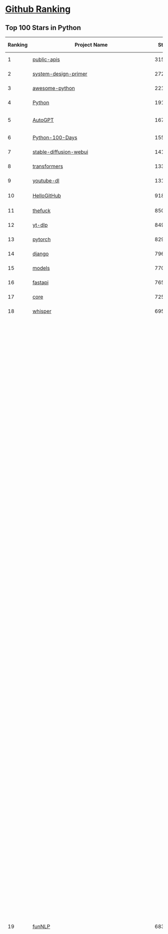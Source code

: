 [Github Ranking](../README.md)
==========

## Top 100 Stars in Python

| Ranking | Project Name | Stars | Forks | Language | Open Issues | Description | Last Commit |
| ------- | ------------ | ----- | ----- | -------- | ----------- | ----------- | ----------- |
| 1 | [public-apis](https://github.com/public-apis/public-apis) | 315479 | 33633 | Python | 29 | A collective list of free APIs | 2024-09-25T13:37:57Z |
| 2 | [system-design-primer](https://github.com/donnemartin/system-design-primer) | 272644 | 45966 | Python | 238 | Learn how to design large-scale systems. Prep for the system design interview.  Includes Anki flashcards. | 2024-08-07T10:09:11Z |
| 3 | [awesome-python](https://github.com/vinta/awesome-python) | 221684 | 24862 | Python | 0 | An opinionated list of awesome Python frameworks, libraries, software and resources. | 2024-08-11T17:10:18Z |
| 4 | [Python](https://github.com/TheAlgorithms/Python) | 191507 | 45263 | Python | 46 | All Algorithms implemented in Python | 2024-10-14T20:42:37Z |
| 5 | [AutoGPT](https://github.com/Significant-Gravitas/AutoGPT) | 167537 | 44254 | Python | 129 | AutoGPT is the vision of accessible AI for everyone, to use and to build on. Our mission is to provide the tools, so that you can focus on what matters. | 2024-10-15T23:25:31Z |
| 6 | [Python-100-Days](https://github.com/jackfrued/Python-100-Days) | 155684 | 52156 | Python | 534 | Python - 100天从新手到大师 | 2024-08-15T10:52:27Z |
| 7 | [stable-diffusion-webui](https://github.com/AUTOMATIC1111/stable-diffusion-webui) | 141216 | 26694 | Python | 2252 | Stable Diffusion web UI | 2024-10-08T22:50:39Z |
| 8 | [transformers](https://github.com/huggingface/transformers) | 133442 | 26652 | Python | 1014 | 🤗 Transformers: State-of-the-art Machine Learning for Pytorch, TensorFlow, and JAX. | 2024-10-15T20:29:27Z |
| 9 | [youtube-dl](https://github.com/ytdl-org/youtube-dl) | 131853 | 9997 | Python | 3703 | Command-line program to download videos from YouTube.com and other video sites | 2024-10-15T20:11:28Z |
| 10 | [HelloGitHub](https://github.com/521xueweihan/HelloGitHub) | 91861 | 9610 | Python | 151 | :octocat: 分享 GitHub 上有趣、入门级的开源项目。Share interesting, entry-level open source projects on GitHub. | 2024-09-28T06:51:48Z |
| 11 | [thefuck](https://github.com/nvbn/thefuck) | 85075 | 3434 | Python | 264 | Magnificent app which corrects your previous console command. | 2024-07-19T14:56:13Z |
| 12 | [yt-dlp](https://github.com/yt-dlp/yt-dlp) | 84911 | 6621 | Python | 1423 | A feature-rich command-line audio/video downloader | 2024-10-15T07:07:43Z |
| 13 | [pytorch](https://github.com/pytorch/pytorch) | 82976 | 22367 | Python | 13998 | Tensors and Dynamic neural networks in Python with strong GPU acceleration | 2024-10-16T03:01:03Z |
| 14 | [django](https://github.com/django/django) | 79645 | 31689 | Python | 0 | The Web framework for perfectionists with deadlines. | 2024-10-15T15:23:39Z |
| 15 | [models](https://github.com/tensorflow/models) | 77006 | 45784 | Python | 1066 | Models and examples built with TensorFlow | 2024-10-15T06:59:30Z |
| 16 | [fastapi](https://github.com/fastapi/fastapi) | 76572 | 6469 | Python | 48 | FastAPI framework, high performance, easy to learn, fast to code, ready for production | 2024-10-15T12:34:11Z |
| 17 | [core](https://github.com/home-assistant/core) | 72584 | 30361 | Python | 2379 | :house_with_garden: Open source home automation that puts local control and privacy first. | 2024-10-16T02:38:47Z |
| 18 | [whisper](https://github.com/openai/whisper) | 69542 | 8194 | Python | 0 | Robust Speech Recognition via Large-Scale Weak Supervision | 2024-09-30T18:21:19Z |
| 19 | [funNLP](https://github.com/fighting41love/funNLP) | 68347 | 14459 | Python | 25 | 中英文敏感词、语言检测、中外手机/电话归属地/运营商查询、名字推断性别、手机号抽取、身份证抽取、邮箱抽取、中日文人名库、中文缩写库、拆字词典、词汇情感值、停用词、反动词表、暴恐词表、繁简体转换、英文模拟中文发音、汪峰歌词生成器、职业名称词库、同义词库、反义词库、否定词库、汽车品牌词库、汽车零件词库、连续英文切割、各种中文词向量、公司名字大全、古诗词库、IT词库、财经词库、成语词库、地名词库、历史名人词库、诗词词库、医学词库、饮食词库、法律词库、汽车词库、动物词库、中文聊天语料、中文谣言数据、百度中文问答数据集、句子相似度匹配算法集合、bert资源、文本生成&摘要相关工具、cocoNLP信息抽取工具、国内电话号码正则匹配、清华大学XLORE:中英文跨语言百科知识图谱、清华大学人工智能技术系列报告、自然语言生成、NLU太难了系列、自动对联数据及机器人、用户名黑名单列表、罪名法务名词及分类模型、微信公众号语料、cs224n深度学习自然语言处理课程、中文手写汉字识别、中文自然语言处理 语料/数据集、变量命名神器、分词语料库+代码、任务型对话英文数据集、ASR 语音数据集 + 基于深度学习的中文语音识别系统、笑声检测器、Microsoft多语言数字/单位/如日期时间识别包、中华新华字典数据库及api(包括常用歇后语、成语、词语和汉字)、文档图谱自动生成、SpaCy 中文模型、Common Voice语音识别数据集新版、神经网络关系抽取、基于bert的命名实体识别、关键词(Keyphrase)抽取包pke、基于医疗领域知识图谱的问答系统、基于依存句法与语义角色标注的事件三元组抽取、依存句法分析4万句高质量标注数据、cnocr：用来做中文OCR的Python3包、中文人物关系知识图谱项目、中文nlp竞赛项目及代码汇总、中文字符数据、speech-aligner: 从“人声语音”及其“语言文本”产生音素级别时间对齐标注的工具、AmpliGraph: 知识图谱表示学习(Python)库：知识图谱概念链接预测、Scattertext 文本可视化(python)、语言/知识表示工具：BERT & ERNIE、中文对比英文自然语言处理NLP的区别综述、Synonyms中文近义词工具包、HarvestText领域自适应文本挖掘工具（新词发现-情感分析-实体链接等）、word2word：(Python)方便易用的多语言词-词对集：62种语言/3,564个多语言对、语音识别语料生成工具：从具有音频/字幕的在线视频创建自动语音识别(ASR)语料库、构建医疗实体识别的模型（包含词典和语料标注）、单文档非监督的关键词抽取、Kashgari中使用gpt-2语言模型、开源的金融投资数据提取工具、文本自动摘要库TextTeaser: 仅支持英文、人民日报语料处理工具集、一些关于自然语言的基本模型、基于14W歌曲知识库的问答尝试--功能包括歌词接龙and已知歌词找歌曲以及歌曲歌手歌词三角关系的问答、基于Siamese bilstm模型的相似句子判定模型并提供训练数据集和测试数据集、用Transformer编解码模型实现的根据Hacker News文章标题自动生成评论、用BERT进行序列标记和文本分类的模板代码、LitBank：NLP数据集——支持自然语言处理和计算人文学科任务的100部带标记英文小说语料、百度开源的基准信息抽取系统、虚假新闻数据集、Facebook: LAMA语言模型分析，提供Transformer-XL/BERT/ELMo/GPT预训练语言模型的统一访问接口、CommonsenseQA：面向常识的英文QA挑战、中文知识图谱资料、数据及工具、各大公司内部里大牛分享的技术文档 PDF 或者 PPT、自然语言生成SQL语句（英文）、中文NLP数据增强（EDA）工具、英文NLP数据增强工具 、基于医药知识图谱的智能问答系统、京东商品知识图谱、基于mongodb存储的军事领域知识图谱问答项目、基于远监督的中文关系抽取、语音情感分析、中文ULMFiT-情感分析-文本分类-语料及模型、一个拍照做题程序、世界各国大规模人名库、一个利用有趣中文语料库 qingyun 训练出来的中文聊天机器人、中文聊天机器人seqGAN、省市区镇行政区划数据带拼音标注、教育行业新闻语料库包含自动文摘功能、开放了对话机器人-知识图谱-语义理解-自然语言处理工具及数据、中文知识图谱：基于百度百科中文页面-抽取三元组信息-构建中文知识图谱、masr: 中文语音识别-提供预训练模型-高识别率、Python音频数据增广库、中文全词覆盖BERT及两份阅读理解数据、ConvLab：开源多域端到端对话系统平台、中文自然语言处理数据集、基于最新版本rasa搭建的对话系统、基于TensorFlow和BERT的管道式实体及关系抽取、一个小型的证券知识图谱/知识库、复盘所有NLP比赛的TOP方案、OpenCLaP：多领域开源中文预训练语言模型仓库、UER：基于不同语料+编码器+目标任务的中文预训练模型仓库、中文自然语言处理向量合集、基于金融-司法领域(兼有闲聊性质)的聊天机器人、g2pC：基于上下文的汉语读音自动标记模块、Zincbase 知识图谱构建工具包、诗歌质量评价/细粒度情感诗歌语料库、快速转化「中文数字」和「阿拉伯数字」、百度知道问答语料库、基于知识图谱的问答系统、jieba_fast 加速版的jieba、正则表达式教程、中文阅读理解数据集、基于BERT等最新语言模型的抽取式摘要提取、Python利用深度学习进行文本摘要的综合指南、知识图谱深度学习相关资料整理、维基大规模平行文本语料、StanfordNLP 0.2.0：纯Python版自然语言处理包、NeuralNLP-NeuralClassifier：腾讯开源深度学习文本分类工具、端到端的封闭域对话系统、中文命名实体识别：NeuroNER vs. BertNER、新闻事件线索抽取、2019年百度的三元组抽取比赛：“科学空间队”源码、基于依存句法的开放域文本知识三元组抽取和知识库构建、中文的GPT2训练代码、ML-NLP - 机器学习(Machine Learning)NLP面试中常考到的知识点和代码实现、nlp4han:中文自然语言处理工具集(断句/分词/词性标注/组块/句法分析/语义分析/NER/N元语法/HMM/代词消解/情感分析/拼写检查、XLM：Facebook的跨语言预训练语言模型、用基于BERT的微调和特征提取方法来进行知识图谱百度百科人物词条属性抽取、中文自然语言处理相关的开放任务-数据集-当前最佳结果、CoupletAI - 基于CNN+Bi-LSTM+Attention 的自动对对联系统、抽象知识图谱、MiningZhiDaoQACorpus - 580万百度知道问答数据挖掘项目、brat rapid annotation tool: 序列标注工具、大规模中文知识图谱数据：1.4亿实体、数据增强在机器翻译及其他nlp任务中的应用及效果、allennlp阅读理解:支持多种数据和模型、PDF表格数据提取工具 、 Graphbrain：AI开源软件库和科研工具，目的是促进自动意义提取和文本理解以及知识的探索和推断、简历自动筛选系统、基于命名实体识别的简历自动摘要、中文语言理解测评基准，包括代表性的数据集&基准模型&语料库&排行榜、树洞 OCR 文字识别 、从包含表格的扫描图片中识别表格和文字、语声迁移、Python口语自然语言处理工具集(英文)、 similarity：相似度计算工具包，java编写、海量中文预训练ALBERT模型 、Transformers 2.0 、基于大规模音频数据集Audioset的音频增强 、Poplar：网页版自然语言标注工具、图片文字去除，可用于漫画翻译 、186种语言的数字叫法库、Amazon发布基于知识的人-人开放领域对话数据集 、中文文本纠错模块代码、繁简体转换 、 Python实现的多种文本可读性评价指标、类似于人名/地名/组织机构名的命名体识别数据集 、东南大学《知识图谱》研究生课程(资料)、. 英文拼写检查库 、 wwsearch是企业微信后台自研的全文检索引擎、CHAMELEON：深度学习新闻推荐系统元架构 、 8篇论文梳理BERT相关模型进展与反思、DocSearch：免费文档搜索引擎、 LIDA：轻量交互式对话标注工具 、aili - the fastest in-memory index in the East 东半球最快并发索引 、知识图谱车音工作项目、自然语言生成资源大全 、中日韩分词库mecab的Python接口库、中文文本摘要/关键词提取、汉字字符特征提取器 (featurizer)，提取汉字的特征（发音特征、字形特征）用做深度学习的特征、中文生成任务基准测评 、中文缩写数据集、中文任务基准测评 - 代表性的数据集-基准(预训练)模型-语料库-baseline-工具包-排行榜、PySS3：面向可解释AI的SS3文本分类器机器可视化工具 、中文NLP数据集列表、COPE - 格律诗编辑程序、doccano：基于网页的开源协同多语言文本标注工具 、PreNLP：自然语言预处理库、简单的简历解析器，用来从简历中提取关键信息、用于中文闲聊的GPT2模型：GPT2-chitchat、基于检索聊天机器人多轮响应选择相关资源列表(Leaderboards、Datasets、Papers)、(Colab)抽象文本摘要实现集锦(教程 、词语拼音数据、高效模糊搜索工具、NLP数据增广资源集、微软对话机器人框架 、 GitHub Typo Corpus：大规模GitHub多语言拼写错误/语法错误数据集、TextCluster：短文本聚类预处理模块 Short text cluster、面向语音识别的中文文本规范化、BLINK：最先进的实体链接库、BertPunc：基于BERT的最先进标点修复模型、Tokenizer：快速、可定制的文本词条化库、中文语言理解测评基准，包括代表性的数据集、基准(预训练)模型、语料库、排行榜、spaCy 医学文本挖掘与信息提取 、 NLP任务示例项目代码集、 python拼写检查库、chatbot-list - 行业内关于智能客服、聊天机器人的应用和架构、算法分享和介绍、语音质量评价指标(MOSNet, BSSEval, STOI, PESQ, SRMR)、 用138GB语料训练的法文RoBERTa预训练语言模型 、BERT-NER-Pytorch：三种不同模式的BERT中文NER实验、无道词典 - 有道词典的命令行版本，支持英汉互查和在线查询、2019年NLP亮点回顾、 Chinese medical dialogue data 中文医疗对话数据集 、最好的汉字数字(中文数字)-阿拉伯数字转换工具、 基于百科知识库的中文词语多词义/义项获取与特定句子词语语义消歧、awesome-nlp-sentiment-analysis - 情感分析、情绪原因识别、评价对象和评价词抽取、LineFlow：面向所有深度学习框架的NLP数据高效加载器、中文医学NLP公开资源整理 、MedQuAD：(英文)医学问答数据集、将自然语言数字串解析转换为整数和浮点数、Transfer Learning in Natural Language Processing (NLP) 、面向语音识别的中文/英文发音辞典、Tokenizers：注重性能与多功能性的最先进分词器、CLUENER 细粒度命名实体识别 Fine Grained Named Entity Recognition、 基于BERT的中文命名实体识别、中文谣言数据库、NLP数据集/基准任务大列表、nlp相关的一些论文及代码, 包括主题模型、词向量(Word Embedding)、命名实体识别(NER)、文本分类(Text Classificatin)、文本生成(Text Generation)、文本相似性(Text Similarity)计算等，涉及到各种与nlp相关的算法，基于keras和tensorflow 、Python文本挖掘/NLP实战示例、 Blackstone：面向非结构化法律文本的spaCy pipeline和NLP模型通过同义词替换实现文本“变脸” 、中文 预训练 ELECTREA 模型: 基于对抗学习 pretrain Chinese Model 、albert-chinese-ner - 用预训练语言模型ALBERT做中文NER 、基于GPT2的特定主题文本生成/文本增广、开源预训练语言模型合集、多语言句向量包、编码、标记和实现：一种可控高效的文本生成方法、 英文脏话大列表 、attnvis：GPT2、BERT等transformer语言模型注意力交互可视化、CoVoST：Facebook发布的多语种语音-文本翻译语料库，包括11种语言(法语、德语、荷兰语、俄语、西班牙语、意大利语、土耳其语、波斯语、瑞典语、蒙古语和中文)的语音、文字转录及英文译文、Jiagu自然语言处理工具 - 以BiLSTM等模型为基础，提供知识图谱关系抽取 中文分词 词性标注 命名实体识别 情感分析 新词发现 关键词 文本摘要 文本聚类等功能、用unet实现对文档表格的自动检测，表格重建、NLP事件提取文献资源列表 、 金融领域自然语言处理研究资源大列表、CLUEDatasetSearch - 中英文NLP数据集：搜索所有中文NLP数据集，附常用英文NLP数据集 、medical_NER - 中文医学知识图谱命名实体识别 、(哈佛)讲因果推理的免费书、知识图谱相关学习资料/数据集/工具资源大列表、Forte：灵活强大的自然语言处理pipeline工具集 、Python字符串相似性算法库、PyLaia：面向手写文档分析的深度学习工具包、TextFooler：针对文本分类/推理的对抗文本生成模块、Haystack：灵活、强大的可扩展问答(QA)框架、中文关键短语抽取工具 | 2024-05-10T07:38:24Z |
| 20 | [flask](https://github.com/pallets/flask) | 67843 | 16200 | Python | 6 | The Python micro framework for building web applications. | 2024-09-01T16:04:17Z |
| 21 | [manim](https://github.com/3b1b/manim) | 67690 | 6055 | Python | 414 | Animation engine for explanatory math videos | 2024-10-15T16:51:55Z |
| 22 | [devops-exercises](https://github.com/bregman-arie/devops-exercises) | 66282 | 14796 | Python | 29 | Linux, Jenkins, AWS, SRE, Prometheus, Docker, Python, Ansible, Git, Kubernetes, Terraform, OpenStack, SQL, NoSQL, Azure, GCP, DNS, Elastic, Network, Virtualization. DevOps Interview Questions | 2024-08-31T08:15:03Z |
| 23 | [awesome-machine-learning](https://github.com/josephmisiti/awesome-machine-learning) | 65687 | 14609 | Python | 2 | A curated list of awesome Machine Learning frameworks, libraries and software. | 2024-08-07T17:16:24Z |
| 24 | [gpt_academic](https://github.com/binary-husky/gpt_academic) | 64819 | 8009 | Python | 346 | 为GPT/GLM等LLM大语言模型提供实用化交互接口，特别优化论文阅读/润色/写作体验，模块化设计，支持自定义快捷按钮&函数插件，支持Python和C++等项目剖析&自译解功能，PDF/LaTex论文翻译&总结功能，支持并行问询多种LLM模型，支持chatglm3等本地模型。接入通义千问, deepseekcoder, 讯飞星火, 文心一言, llama2, rwkv, claude2, moss等。 | 2024-10-15T16:56:24Z |
| 25 | [cpython](https://github.com/python/cpython) | 63003 | 30165 | Python | 7088 | The Python programming language | 2024-10-15T22:21:36Z |
| 26 | [d2l-zh](https://github.com/d2l-ai/d2l-zh) | 62653 | 10954 | Python | 0 | 《动手学深度学习》：面向中文读者、能运行、可讨论。中英文版被70多个国家的500多所大学用于教学。 | 2024-07-30T09:32:19Z |
| 27 | [ansible](https://github.com/ansible/ansible) | 62628 | 23865 | Python | 520 | Ansible is a radically simple IT automation platform that makes your applications and systems easier to deploy and maintain. Automate everything from code deployment to network configuration to cloud management, in a language that approaches plain English, using SSH, with no agents to install on remote systems. https://docs.ansible.com. | 2024-10-15T14:59:01Z |
| 28 | [keras](https://github.com/keras-team/keras) | 61869 | 19444 | Python | 243 | Deep Learning for humans | 2024-10-15T18:23:13Z |
| 29 | [PayloadsAllTheThings](https://github.com/swisskyrepo/PayloadsAllTheThings) | 60711 | 14577 | Python | 0 | A list of useful payloads and bypass for Web Application Security and Pentest/CTF | 2024-10-03T12:40:45Z |
| 30 | [gpt4free](https://github.com/xtekky/gpt4free) | 60338 | 13255 | Python | 16 | The official gpt4free repository \| various collection of powerful language models | 2024-10-15T09:53:34Z |
| 31 | [scikit-learn](https://github.com/scikit-learn/scikit-learn) | 59775 | 25337 | Python | 1551 | scikit-learn: machine learning in Python | 2024-10-15T15:45:04Z |
| 32 | [sherlock](https://github.com/sherlock-project/sherlock) | 59569 | 6851 | Python | 103 | Hunt down social media accounts by username across social networks | 2024-08-30T05:21:09Z |
| 33 | [screenshot-to-code](https://github.com/abi/screenshot-to-code) | 56599 | 6978 | Python | 58 | Drop in a screenshot and convert it to clean code (HTML/Tailwind/React/Vue) | 2024-10-15T19:37:21Z |
| 34 | [llama](https://github.com/meta-llama/llama) | 56018 | 9523 | Python | 335 | Inference code for Llama models | 2024-08-18T07:07:28Z |
| 35 | [localstack](https://github.com/localstack/localstack) | 55893 | 3977 | Python | 289 | 💻 A fully functional local AWS cloud stack. Develop and test your cloud & Serverless apps offline | 2024-10-16T00:50:46Z |
| 36 | [annotated_deep_learning_paper_implementations](https://github.com/labmlai/annotated_deep_learning_paper_implementations) | 54952 | 5670 | Python | 28 | 🧑‍🏫 60+ Implementations/tutorials of deep learning papers with side-by-side notes 📝; including transformers (original, xl, switch, feedback, vit, ...), optimizers (adam, adabelief, sophia, ...), gans(cyclegan, stylegan2, ...), 🎮 reinforcement learning (ppo, dqn), capsnet, distillation, ... 🧠 | 2024-08-24T09:18:59Z |
| 37 | [private-gpt](https://github.com/zylon-ai/private-gpt) | 53905 | 7247 | Python | 218 | Interact with your documents using the power of GPT, 100% privately, no data leaks | 2024-09-26T14:30:31Z |
| 38 | [ComfyUI](https://github.com/comfyanonymous/ComfyUI) | 53259 | 5645 | Python | 1689 | The most powerful and modular diffusion model GUI, api and backend with a graph/nodes interface. | 2024-10-15T19:03:16Z |
| 39 | [face_recognition](https://github.com/ageitgey/face_recognition) | 53131 | 13465 | Python | 755 | The world's simplest facial recognition api for Python and the command line | 2024-08-21T06:22:36Z |
| 40 | [scrapy](https://github.com/scrapy/scrapy) | 52766 | 10511 | Python | 449 | Scrapy, a fast high-level web crawling & scraping framework for Python. | 2024-10-10T19:24:31Z |
| 41 | [open-interpreter](https://github.com/OpenInterpreter/open-interpreter) | 52594 | 4642 | Python | 194 | A natural language interface for computers | 2024-10-15T18:39:24Z |
| 42 | [Real-Time-Voice-Cloning](https://github.com/CorentinJ/Real-Time-Voice-Cloning) | 52420 | 8769 | Python | 192 | Clone a voice in 5 seconds to generate arbitrary speech in real-time | 2024-08-14T19:54:03Z |
| 43 | [gpt-engineer](https://github.com/gpt-engineer-org/gpt-engineer) | 52176 | 6801 | Python | 13 | Platform to experiment with the AI Software Engineer. Terminal based. NOTE: Very different from https://gptengineer.app | 2024-09-12T13:16:33Z |
| 44 | [faceswap](https://github.com/deepfakes/faceswap) | 52131 | 13194 | Python | 23 | Deepfakes Software For All | 2024-08-17T00:29:36Z |
| 45 | [requests](https://github.com/psf/requests) | 52086 | 9309 | Python | 178 | A simple, yet elegant, HTTP library. | 2024-09-30T17:32:23Z |
| 46 | [you-get](https://github.com/soimort/you-get) | 50344 | 9424 | Python | 0 | :arrow_double_down: Dumb downloader that scrapes the web | 2024-08-19T20:29:59Z |
| 47 | [yolov5](https://github.com/ultralytics/yolov5) | 50241 | 16219 | Python | 126 | YOLOv5 🚀 in PyTorch > ONNX > CoreML > TFLite | 2024-10-15T16:22:02Z |
| 48 | [hackingtool](https://github.com/Z4nzu/hackingtool) | 50161 | 5395 | Python | 38 | ALL IN ONE Hacking Tool For Hackers | 2024-07-31T13:30:04Z |
| 49 | [openpilot](https://github.com/commaai/openpilot) | 49695 | 9037 | Python | 131 | openpilot is an operating system for robotics. Currently, it upgrades the driver assistance system in 275+ supported cars. | 2024-10-16T02:29:53Z |
| 50 | [grok-1](https://github.com/xai-org/grok-1) | 49485 | 8326 | Python | 72 | Grok open release | 2024-08-30T04:17:25Z |
| 51 | [rich](https://github.com/Textualize/rich) | 49200 | 1714 | Python | 166 | Rich is a Python library for rich text and beautiful formatting in the terminal. | 2024-10-14T13:07:46Z |
| 52 | [professional-programming](https://github.com/charlax/professional-programming) | 46585 | 3713 | Python | 4 | A collection of learning resources for curious software engineers | 2024-10-14T01:50:56Z |
| 53 | [big-list-of-naughty-strings](https://github.com/minimaxir/big-list-of-naughty-strings) | 46172 | 2129 | Python | 67 | The Big List of Naughty Strings is a list of strings which have a high probability of causing issues when used as user-input data. | 2024-04-18T03:26:59Z |
| 54 | [MetaGPT](https://github.com/geekan/MetaGPT) | 44288 | 5272 | Python | 54 | 🌟 The Multi-Agent Framework: First AI Software Company, Towards Natural Language Programming | 2024-10-15T11:40:20Z |
| 55 | [pandas](https://github.com/pandas-dev/pandas) | 43525 | 17879 | Python | 3532 | Flexible and powerful data analysis / manipulation library for Python, providing labeled data structures similar to R data.frame objects, statistical functions, and much more | 2024-10-14T08:41:43Z |
| 56 | [PaddleOCR](https://github.com/PaddlePaddle/PaddleOCR) | 43452 | 7752 | Python | 125 | Awesome multilingual OCR toolkits based on PaddlePaddle (practical ultra lightweight OCR system, support 80+ languages recognition, provide data annotation and synthesis tools, support training and deployment among server, mobile, embedded and IoT devices) | 2024-10-14T10:15:28Z |
| 57 | [30-Days-Of-Python](https://github.com/Asabeneh/30-Days-Of-Python) | 42002 | 8005 | Python | 69 | 30 days of Python programming challenge is a step-by-step guide to learn the Python programming language in 30 days. This challenge may take more than100 days, follow your own pace.  These videos may help too: https://www.youtube.com/channel/UC7PNRuno1rzYPb1xLa4yktw | 2024-10-09T08:43:32Z |
| 58 | [Fooocus](https://github.com/lllyasviel/Fooocus) | 40798 | 5704 | Python | 182 | Focus on prompting and generating | 2024-08-21T01:49:14Z |
| 59 | [ChatGLM-6B](https://github.com/THUDM/ChatGLM-6B) | 40506 | 5197 | Python | 549 | ChatGLM-6B: An Open Bilingual Dialogue Language Model \| 开源双语对话语言模型 | 2024-06-27T04:05:25Z |
| 60 | [python-patterns](https://github.com/faif/python-patterns) | 40334 | 6932 | Python | 10 | A collection of design patterns/idioms in Python | 2024-09-05T20:53:59Z |
| 61 | [text-generation-webui](https://github.com/oobabooga/text-generation-webui) | 40104 | 5260 | Python | 251 | A Gradio web UI for Large Language Models. | 2024-10-15T13:39:00Z |
| 62 | [ailearning](https://github.com/apachecn/ailearning) | 39307 | 11428 | Python | 3 | AiLearning：数据分析+机器学习实战+线性代数+PyTorch+NLTK+TF2 | 2024-03-04T02:15:13Z |
| 63 | [sentry](https://github.com/getsentry/sentry) | 38890 | 4173 | Python | 2741 | Developer-first error tracking and performance monitoring | 2024-10-16T00:26:22Z |
| 64 | [stablediffusion](https://github.com/Stability-AI/stablediffusion) | 38793 | 5002 | Python | 236 | High-Resolution Image Synthesis with Latent Diffusion Models | 2024-10-10T21:28:57Z |
| 65 | [black](https://github.com/psf/black) | 38770 | 2438 | Python | 355 | The uncompromising Python code formatter | 2024-10-14T23:37:58Z |
| 66 | [ColossalAI](https://github.com/hpcaitech/ColossalAI) | 38733 | 4340 | Python | 391 | Making large AI models cheaper, faster and more accessible | 2024-10-15T07:17:21Z |
| 67 | [Deep-Live-Cam](https://github.com/hacksider/Deep-Live-Cam) | 38635 | 5556 | Python | 241 | real time face swap and one-click video deepfake with only a single image | 2024-10-15T07:38:03Z |
| 68 | [cheat.sh](https://github.com/chubin/cheat.sh) | 38280 | 1786 | Python | 120 | the only cheat sheet you need | 2024-06-22T19:07:48Z |
| 69 | [odoo](https://github.com/odoo/odoo) | 38127 | 24752 | Python | 2828 | Odoo. Open Source Apps To Grow Your Business. | 2024-10-15T21:44:53Z |
| 70 | [Deep-Learning-Papers-Reading-Roadmap](https://github.com/floodsung/Deep-Learning-Papers-Reading-Roadmap) | 38104 | 7308 | Python | 49 | Deep Learning papers reading roadmap for anyone who are eager to learn this amazing tech! | 2022-11-27T13:18:32Z |
| 71 | [bert](https://github.com/google-research/bert) | 38018 | 9583 | Python | 790 | TensorFlow code and pre-trained models for BERT | 2024-07-23T23:39:41Z |
| 72 | [diagrams](https://github.com/mingrammer/diagrams) | 37453 | 2443 | Python | 306 | :art: Diagram as Code for prototyping cloud system architectures | 2024-10-16T01:36:27Z |
| 73 | [Open-Assistant](https://github.com/LAION-AI/Open-Assistant) | 37006 | 3228 | Python | 224 | OpenAssistant is a chat-based assistant that understands tasks, can interact with third-party systems, and retrieve information dynamically to do so. | 2024-08-17T01:55:35Z |
| 74 | [nanoGPT](https://github.com/karpathy/nanoGPT) | 36723 | 5798 | Python | 213 | The simplest, fastest repository for training/finetuning medium-sized GPTs. | 2024-08-19T10:49:32Z |
| 75 | [airflow](https://github.com/apache/airflow) | 36685 | 14204 | Python | 986 | Apache Airflow - A platform to programmatically author, schedule, and monitor workflows | 2024-10-16T02:56:20Z |
| 76 | [FastChat](https://github.com/lm-sys/FastChat) | 36658 | 4520 | Python | 767 | An open platform for training, serving, and evaluating large language models. Release repo for Vicuna and Chatbot Arena. | 2024-10-16T00:41:21Z |
| 77 | [interview_internal_reference](https://github.com/0voice/interview_internal_reference) | 36585 | 9437 | Python | 28 | 2023年最新总结，阿里，腾讯，百度，美团，头条等技术面试题目，以及答案，专家出题人分析汇总。 | 2024-05-20T12:04:02Z |
| 78 | [mitmproxy](https://github.com/mitmproxy/mitmproxy) | 36452 | 4010 | Python | 312 | An interactive TLS-capable intercepting HTTP proxy for penetration testers and software developers. | 2024-10-15T11:55:10Z |
| 79 | [quivr](https://github.com/QuivrHQ/quivr) | 36305 | 3530 | Python | 119 | Open-source RAG Framework for building GenAI Second Brains 🧠  Build productivity assistant (RAG) ⚡️🤖 Chat with your docs (PDF, CSV, ...)  & apps using Langchain, GPT 3.5 / 4 turbo, Private, Anthropic, VertexAI, Ollama, LLMs, Groq  that you can share with users !  Efficient retrieval augmented generation framework | 2024-10-15T09:51:58Z |
| 80 | [python-cheatsheet](https://github.com/gto76/python-cheatsheet) | 36214 | 6464 | Python | 5 | Comprehensive Python Cheatsheet | 2024-10-15T14:04:00Z |
| 81 | [llama_index](https://github.com/run-llama/llama_index) | 36099 | 5139 | Python | 532 | LlamaIndex is a data framework for your LLM applications | 2024-10-15T21:04:15Z |
| 82 | [GFPGAN](https://github.com/TencentARC/GFPGAN) | 35716 | 5912 | Python | 347 | GFPGAN aims at developing Practical Algorithms for Real-world Face Restoration. | 2024-07-26T18:44:02Z |
| 83 | [wtfpython](https://github.com/satwikkansal/wtfpython) | 35701 | 2653 | Python | 65 | What the f*ck Python? 😱 | 2024-10-11T11:39:52Z |
| 84 | [DragGAN](https://github.com/XingangPan/DragGAN) | 35668 | 3448 | Python | 142 | Official Code for DragGAN (SIGGRAPH 2023) | 2024-05-18T17:51:40Z |
| 85 | [streamlit](https://github.com/streamlit/streamlit) | 35118 | 3044 | Python | 935 | Streamlit — A faster way to build and share data apps. | 2024-10-15T23:25:33Z |
| 86 | [MockingBird](https://github.com/babysor/MockingBird) | 35112 | 5202 | Python | 465 | 🚀AI拟声: 5秒内克隆您的声音并生成任意语音内容 Clone a voice in 5 seconds to generate arbitrary speech in real-time | 2024-08-29T09:52:56Z |
| 87 | [DeepSpeed](https://github.com/microsoft/DeepSpeed) | 35106 | 4063 | Python | 976 | DeepSpeed is a deep learning optimization library that makes distributed training and inference easy, efficient, and effective. | 2024-10-16T01:12:23Z |
| 88 | [TTS](https://github.com/coqui-ai/TTS) | 34664 | 4208 | Python | 83 | 🐸💬 - a deep learning toolkit for Text-to-Speech, battle-tested in research and production | 2024-08-16T12:07:14Z |
| 89 | [gym](https://github.com/openai/gym) | 34643 | 8601 | Python | 104 | A toolkit for developing and comparing reinforcement learning algorithms. | 2024-10-11T20:07:05Z |
| 90 | [TaskMatrix](https://github.com/chenfei-wu/TaskMatrix) | 34530 | 3317 | Python | 218 | None | 2024-01-06T02:41:20Z |
| 91 | [GPT-SoVITS](https://github.com/RVC-Boss/GPT-SoVITS) | 34133 | 3911 | Python | 567 | 1 min voice data can also be used to train a good TTS model! (few shot voice cloning) | 2024-10-02T14:47:07Z |
| 92 | [WeChatMsg](https://github.com/LC044/WeChatMsg) | 33872 | 3552 | Python | 57 | 提取微信聊天记录，将其导出成HTML、Word、Excel文档永久保存，对聊天记录进行分析生成年度聊天报告，用聊天数据训练专属于个人的AI聊天助手 | 2024-09-23T14:08:08Z |
| 93 | [12306](https://github.com/testerSunshine/12306) | 33854 | 9813 | Python | 225 | 12306智能刷票，订票 | 2023-04-02T03:19:43Z |
| 94 | [HanLP](https://github.com/hankcs/HanLP) | 33691 | 10061 | Python | 9 | 中文分词 词性标注 命名实体识别 依存句法分析 成分句法分析 语义依存分析 语义角色标注 指代消解 风格转换 语义相似度 新词发现 关键词短语提取 自动摘要 文本分类聚类 拼音简繁转换 自然语言处理 | 2024-10-08T09:02:30Z |
| 95 | [cli](https://github.com/httpie/cli) | 33662 | 3676 | Python | 163 | 🥧 HTTPie CLI  — modern, user-friendly command-line HTTP client for the API era. JSON support, colors, sessions, downloads, plugins & more. | 2024-08-21T02:27:13Z |
| 96 | [shadowsocks](https://github.com/shadowsocks/shadowsocks) | 33577 | 18610 | Python | 0 | None | 2024-04-01T09:07:32Z |
| 97 | [ray](https://github.com/ray-project/ray) | 33420 | 5667 | Python | 3537 | Ray is a unified framework for scaling AI and Python applications. Ray consists of a core distributed runtime and a set of AI Libraries for accelerating ML workloads. | 2024-10-16T00:12:58Z |
| 98 | [jieba](https://github.com/fxsjy/jieba) | 33202 | 6723 | Python | 624 | 结巴中文分词 | 2024-08-21T09:23:45Z |
| 99 | [gradio](https://github.com/gradio-app/gradio) | 33128 | 2499 | Python | 563 | Build and share delightful machine learning apps, all in Python. 🌟 Star to support our work! | 2024-10-16T00:42:50Z |
| 100 | [XX-Net](https://github.com/XX-net/XX-Net) | 33038 | 7692 | Python | 7893 | A proxy tool to bypass GFW. | 2024-06-11T04:53:12Z |

